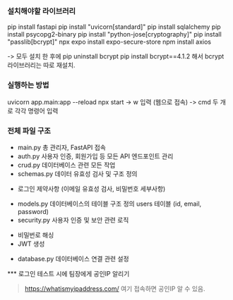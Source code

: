
### 설치해야할 라이브러리
pip install fastapi
pip install "uvicorn[standard]"
pip install sqlalchemy
pip install psycopg2-binary
pip install "python-jose[cryptography]"
pip install "passlib[bcrypt]"
npx expo install expo-secure-store
npm install axios

-> 모두 설치 한 후에 
pip uninstall bcrypt
pip install bcrypt==4.1.2
해서 bcrypt 라이브러리는 따로 재설치.

### 실행하는 방법
uvicorn app.main:app --reload 
npx start -> w 입력 (웹으로 접속)
-> cmd 두 개로 각각 명령어 입력

### 전체 파일 구조

- main.py
총 관리자, FastAPI 접속 
- auth.py 
사용자 인증, 회원가입 등 모든 API 엔드포인트 관리
- crud.py
데이터베이스 관련 모든 작업
- schemas.py
데이터 유효성 검사 및 구조 정의
* 로그인 제약사항 (이메일 유효성 검사, 비밀번호 세부사항)
- models.py
데이터베이스의 테이블 구조 정의 
users 테이블 (id, email, password)
- security.py
사용자 인증 및 보안 관련 로직
* 비밀번로 해싱 
* JWT 생성
- database.py
데이터베이스 연결 관련 설정

*** 로그인 테스트 시에 팀장에게 공인IP 알리기
> https://whatismyipaddress.com/
여기 접속하면 공인IP 알 수 있음.